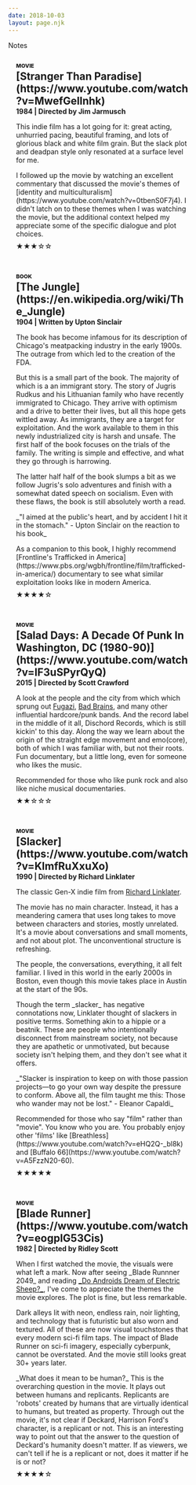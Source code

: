 ```yaml
---
date: 2018-10-03
layout: page.njk
---
```


<!--
# Style guide
- Italicize names of books, movies, and other long form works.
-->

<div class="page-tag" style="margin-bottom: 12px;">Notes</div>

<div class="notes">


<div class="note movie">
  <div class="tag">Movie</div>
  <h2 class="title">[Stranger Than Paradise](https://www.youtube.com/watch?v=MwefGellnhk)</h2>
  <div class="meta">1984 | Directed by Jim Jarmusch</div>

  <p>This indie film has a lot going for it: great acting, unhurried pacing, beautiful framing, and lots of glorious black and white film grain. But the slack plot and deadpan style only resonated at a surface level for me.</p>

  <p>I followed up the movie by watching an excellent commentary that discussed the movie's themes of [identity and multiculturalism](https://www.youtube.com/watch?v=0tbenS0F7j4). I didn't latch on to these themes when I was watching the movie, but the additional context helped my appreciate some of the specific dialogue and plot choices.</p>

  <div class="rating rating-3"></div>

  <div class="revisit"></div>

  <div class="date">Jan. 4, 2019</div>
</div>


<div class="note book">
  <div class="tag">Book</div>
  <h2 class="title">[The Jungle](https://en.wikipedia.org/wiki/The_Jungle)</h2>
  <div class="meta">1904 | Written by Upton Sinclair</div>

  <p>The book has become infamous for its description of Chicago's meatpacking industry in the early 1900s. The outrage from which led to the creation of the FDA. </p>

  <p>But this is a small part of the book. The majority of which is a an immigrant story. The story of Jugris Rudkus and his Lithuanian family who have recently immigrated to Chicago. They arrive with optimism and a drive to better their lives, but all this hope gets wittled away. As immigrants, they are a target for exploitation. And the work available to them in this newly industrialized city is harsh and unsafe. The first half of the book focuses on the trials of the family. The writing is simple and effective, and what they go through is harrowing.</p>

  <p>The latter half half of the book slumps a bit as we follow Jugris's solo adventures and finish with a somewhat dated speech on socialism. Even with these flaws, the book is still absolutely worth a read.</p>

  <p>_"I aimed at the public's heart, and by accident I hit it in the stomach." - Upton Sinclair on the reaction to his book_</p>

  <p>As a companion to this book, I highly recommend [Frontline's Trafficked in America](https://www.pbs.org/wgbh/frontline/film/trafficked-in-america/) documentary to see what similar exploitation looks like in modern America.</p>

  <div class="rating rating-4"></div>

  <div class="date">Dec. 31, 2018</div>
</div>

<div class="note movie">
  <div class="tag">Movie</div>
  <h2 class="title">[Salad Days: A Decade Of Punk In Washington, DC (1980-90)](https://www.youtube.com/watch?v=lF3uSPyrQyQ)</h2>
  <div class="meta">2015 | Directed by Scott Crawford</div>
  <p>A look at the people and the city from which which sprung out <a href="https://www.youtube.com/watch?v=SGJFWirQ3ks">Fugazi</a>, <a href="https://www.youtube.com/watch?v=thnb3UlH2zE">Bad Brains</a>, and many other influential hardcore/punk bands. And the record label in the middle of it all, Dischord Records, which is still kickin' to this day. Along the way we learn about the origin of the straight edge movement and emo(core), both of which I was familiar with, but not their roots. Fun documentary, but a little long, even for someone who likes the music.</p>

  <p>Recommended for those who like punk rock and also like niche musical documentaries.</p>

  <div class="rating rating-2"></div>

  <div class="date">Nov. 21, 2018</div>
</div>


<div class="note movie">
  <div class="tag">Movie</div>
  <h2 class="title">[Slacker](https://www.youtube.com/watch?v=KlmfRuXxuXo)</h2>
  <div class="meta">1990 | Directed by Richard Linklater</div>

  <p>The classic Gen-X indie film from <a href="https://en.wikipedia.org/wiki/Richard_Linklater">Richard Linklater</a>.</p>

  <p>The movie has no main character. Instead, it has a meandering camera that uses long takes to move between characters and stories, mostly unrelated. It's a movie about conversations and small moments, and not about plot. The unconventional structure is refreshing.</p>

  <p>The people, the conversations, everything, it all felt familiar. I lived in this world in the early 2000s in Boston, even though this movie takes place in Austin at the start of the 90s.</p>

 <p>Though the term _slacker_ has negative connotations now, Linklater thought of slackers in positive terms. Something akin to a hippie or a beatnik. <i>These are people who intentionally disconnect from mainstream society, not because they are apathetic or unmotivated, but because society isn't helping them, and they don't see what it offers.</i>
  </p>

  <p>_"Slacker is inspiration to keep on with those passion projects—to go your own way despite the pressure to conform. Above all, the film taught me this: Those who wander may not be lost." - Eleanor Capaldi_</p>

  <p>Recommended for those who say "film" rather than "movie". You know who you are. You probably enjoy other 'films' like [Breathless](https://www.youtube.com/watch?v=eHQ2Q-_bl8k) and [Buffalo 66](https://www.youtube.com/watch?v=A5FzzN20-60).</p>

  <div class="rating rating-5"></div>
  <div class="revisit"></div>

  <div class="date">Oct. 4, 2018</div>
</div>


<div class="note movie">
  <div class="tag">Movie</div>
  <h2 class="title">[Blade Runner](https://www.youtube.com/watch?v=eogpIG53Cis)</h2>
  <div class="meta">1982 | Directed by Ridley Scott</div>

  <p>When I first watched the movie, the visuals were what left a mark. Now after seeing _Blade Runnner 2049_ and reading <a href="https://en.wikipedia.org/wiki/Do_Androids_Dream_of_Electric_Sheep%3F">_Do Androids Dream of Electric Sheep?_</a>, I've come to appreciate the themes the movie explores. The plot is fine, but less remarkable.</p>

  <p>Dark alleys lit with neon, endless rain, noir lighting, and technology that is futuristic but also worn and textured. All of these are now visual touchstones that every modern sci-fi film taps. The impact of Blade Runner on sci-fi imagery, especially cyberpunk, cannot be overstated. And the movie still looks great 30+ years later.</p>

  <p>_What does it mean to be human?_ This is the overarching question in the movie. It plays out between humans and replicants. Replicants are 'robots' created by humans that are virtually identical to humans, but treated as property. Through out the movie, it's not clear if Deckard, Harrison Ford's character, is a replicant or not. This is an interesting way to point out that the answer to the question of Deckard's humanity doesn't matter. If as viewers, we can't tell if he is a replicant or not, does it matter if he is or not?</p>

  <div class="rating rating-4"></div>

  <div class="date">Oct. 19, 2018</div>
</div>



<div class="note article rough" style="display: none;">
  <div class="tag">Article</div>
  <h2 class="title">Big Budget Items: The starchitectural landscape of Frank Gehry</h2>

  <div class="meta">2019 | the weekly Standard | <a href="https://www.weeklystandard.com/andrew-ferguson/big-budget-items">Link</a></div>

  <p>The article highlights Frank Gehry's architectural career, with a focus on his early Santa Monica residence and his later <a href="https://www.google.com/search?q=8+spruce+street+new+york+gehry&source=lnms&tbm=isch&sa=X&ved=0ahUKEwiSq-qSpLfeAhWcFTQIHXqeBAQQ_AUIFCgC&biw=1386&bih=978">8 Spruce Street skycraper</a>.</p>

  <p>The <a href="https://en.wikipedia.org/wiki/Gehry_Residence">Gehry Residence</a>, which is built atop an existing bungalow, uses unconventional materials like corrugated steel and most infamously, chain-link fences. It is a statement. "the architect's chief purpose in his breakthrough work was mockery and satire, rooted in a contempt for the "hypocrisy" that his golden neighborhood represented."</p>

  <p>Gehry's later work received mostly positive reviews and his projects and budgets grew in scale. There was some criticism of his later work</p>

  brings up the question which I have googled many times: What are the differences between Modernism and Post-Modernism?</p>

  <div class="date">Oct. 21, 2018</div>
</div>

</div>

<style>

.note {
  padding: 16px;
  margin-bottom: 16px;
  border: 1px solid var(--border-color);
  border-radius: var(--border-radius-xl);
}

@media (min-width: 880px) {
  .note {
    width: 352px;
    font-size: 14px;
  }
}

.note a {
  text-decoration: underline;
  color: var(--color);
}

.note p:last-of-type{
  margin-bottom: 8px;
}

.note hr {
  margin: 8px 0;
  height: 1px;
  border: none;
  border-bottom: 1px dashed var(--border-color);
}

.image {
  float: left;
  width: 120px;
  margin: 0 16px 8px 0;
  border-radius: 4px;
}

.tag {
  margin-top: -2px;
  margin-bottom: 2px;
  color: var(--secondary-color);
  font-size: 11px;
  font-weight: 800;
  text-transform: uppercase;
  border-radius: var(--border-radius);
}

.title {
  margin: 0;
}

.title a {
  text-decoration: none;
}

.title a:hover {
  text-decoration: underline;
}

.meta {
  font-weight: bold;
  color: var(--muted-color);
}

.meta a {
  text-decoration: underline;
  color: var(--muted-color);
}

.rating {
  /* color: var(--secondary-color); */
}

.rating-1::before {
  content: '★☆☆☆☆';
}
.rating-2::before {
  content: '★★☆☆☆';
}
.rating-3::before {
  content: '★★★☆☆';
}

.rating-4::before {
  content: '★★★★☆';
}

.rating-5::before {
  content: '★★★★★';
}

.revisit {
  display: none;
}

.revisit::before {
  display: inline-block;
  padding: 1px 4px 2px;
  margin-bottom: 4px;
  color: #fff;
  background-color: #000;
  border-radius: var(--border-radius);
  font-weight: 800;
  font-size: 11px;
  text-transform: uppercase;
}


.movie .revisit::before {
  content: 'Worth rewatching';
}

.date {
  display: none;
  font-weight: bold;
  color: var(--muted-color);
}


i {
  /*background: #ffb;*/
  font-style: normal;
}

i i {
  /*background: #ffb;*/
}
</style>

<script src="/js/masonry.pkgd.min.js"></script>
<script>
const msnry = new Masonry( '.notes', {
  gutter: 16,
  transitionDuration: '0.2s'
});

</script>
